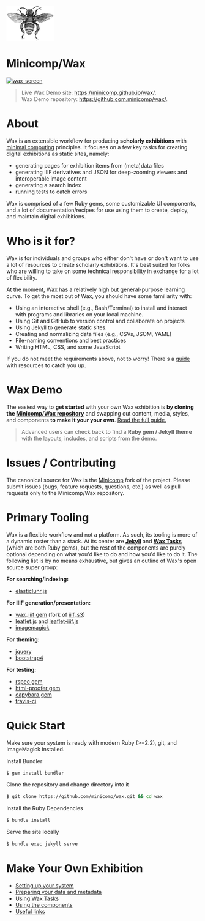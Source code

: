 [![logo](./../assets/logo.png)](/)

# Minicomp/Wax

[![wax_screen](./../assets/wax_screen.gif)](https://minicomp.github.io/wax/)

> Live Wax Demo site: <https://minicomp.github.io/wax/>.<br>
> Wax Demo repository: <https://github.com.minicomp/wax/>.

# About

Wax is an extensible workflow for producing __scholarly exhibitions__ with [minimal computing](http://go-dh.github.io/mincomp/) principles. It focuses on a few key tasks for creating digital exhibitions as static sites, namely:

- generating pages for exhibition items from (meta)data files
- generating IIIF derivatives and JSON for deep-zooming viewers and interoperable image content
- generating a search index
- running tests to catch errors

Wax is comprised of a few Ruby gems, some customizable UI components, and a lot of documentation/recipes for use using them to create, deploy, and maintain digital exhibitions.

# Who is it for?

Wax is for individuals and groups who either don't have or don't want to use a lot of resources to create scholarly exhibitions. It's best suited for folks who are willing to take on some technical responsibility in exchange for a lot of flexibility.

At the moment, Wax has a relatively high but general-purpose learning curve. To get the most out of Wax, you should have some familiarity with:

- Using an interactive shell (e.g., Bash/Terminal) to install and interact with programs and libraries on your local machine.
- Using Git and GitHub to version control and collaborate on projects
- Using Jekyll to generate static sites.
- Creating and normalizing data files (e.g., CSVs, JSOM, YAML)
- File-naming conventions and best practices
- Writing HTML, CSS, and some JavaScript

If you do not meet the requirements above, not to worry! There's a [guide](wax/guides/catchup#top) with resources to catch you up.

# Wax Demo

The easiest way to **get started** with your own Wax exhibition is **by cloning the [Minicomp/Wax repository](https://github.com/minicomp/wax)** and swapping out content, media, styles, and components **to make it your your own**. [Read the full guide.](#make-your-own-exhibition)

> Advanced users can check back to find a **Ruby gem / Jekyll theme** with the layouts, includes, and scripts from the demo.

# Issues / Contributing

The canonical source for Wax is the [Minicomp](https://github.com/minicomp/wax/) fork of the project. Please submit issues (bugs, feature requests, questions, etc.) as well as pull requests only to the Minicomp/Wax repository.

# Primary Tooling

Wax is a flexible workflow and not a platform. As such, its tooling is more of a dynamic roster than a stack. At its center are __[Jekyll](http://jekyllrb.com)__ and __[Wax Tasks](https://github.com/minicomp/wax_tasks/)__ (which are both Ruby gems), but the rest of the components
are purely optional depending on what you'd like to do and how you'd like to do it. The following list is by no means exhaustive, but gives an outline of Wax's open source super group:

__For searching/indexing:__
- [elasticlunr.js](http://elasticlunr.com/)

__For IIIF generation/presentation:__
- [wax_iiif gem](https://github.com/minicomp/wax_iiif/) (fork of [iiif_s3](https://github.com/cmoa/iiif_s3))
- [leaflet.js](http://leafletjs.com/) and [leaflet-iiif.js](https://github.com/mejackreed/Leaflet-IIIF)
- [imagemagick](https://www.imagemagick.org/script/index.php)

__For theming:__
- [jquery](http://jquery.com/)
- [bootstrap4](https://getbootstrap.com/docs/4.0/getting-started/introduction/)

__For testing:__
- [rspec gem](http://rspec.info/)
- [html-proofer gem](https://github.com/gjtorikian/html-proofer)
- [capybara gem](http://teamcapybara.github.io/capybara/)
- [travis-ci](https://travis-ci.org/)


# Quick Start

Make sure your system is ready with modern Ruby (>=2.2), git, and ImageMagick installed.

Install Bundler
```sh
$ gem install bundler
```
Clone the repository and change directory into it
```sh
$ git clone https://github.com/minicomp/wax.git && cd wax
```
Install the Ruby Dependencies
```sh
$ bundle install
```
Serve the site locally
```sh
$ bundle exec jekyll serve
```

# Make Your Own Exhibition

- [Setting up your system](wax/guides/setup#top)
- [Preparing your data and metadata](wax/guides/data#top)
- [Using Wax Tasks](wax/guides/tasks#top)
- [Using the components](wax/guides/components#top)
- [Useful links](wax/guides/links#top)
